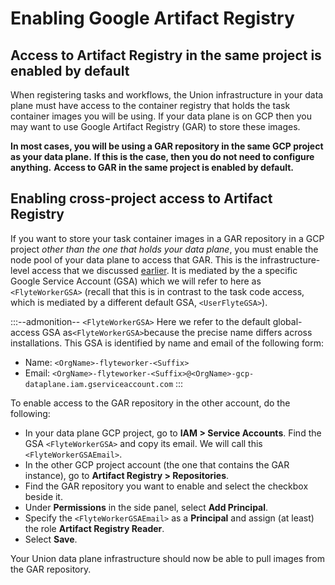 # Enabling Google Artifact Registry

## Access to Artifact Registry in the same project is enabled by default

When registering tasks and workflows, the Union infrastructure in your data plane must have access to the container registry that holds the task container images you will be using.
If your data plane is on GCP then you may want to use Google Artifact Registry (GAR) to store these images.

**In most cases, you will be using a GAR repository in the same GCP project as your data plane.**
**If this is the case, then you do not need to configure anything.**
**Access to GAR in the same project is enabled by default.**

## Enabling cross-project access to Artifact Registry

If you want to store your task container images in a GAR repository in a GCP project _other than the one that holds your data plane_, you must enable the node pool of your data plane to access that GAR.
This is the infrastructure-level access that we discussed [earlier](./index.md#infrastructure-level-access).
It is mediated by the a specific Google Service Account (GSA) which we will refer to here as `<FlyteWorkerGSA>`
(recall that this is in contrast to the task code access, which is mediated by a different default GSA, `<UserFlyteGSA>`).

:::--admonition-- `<FlyteWorkerGSA>`
Here we refer to the default global-access GSA as`<FlyteWorkerGSA>`because the precise name differs across installations.
This GSA is identified by name and email of the following form:

- Name: `<OrgName>-flyteworker-<Suffix>`
- Email: `<OrgName>-flyteworker-<Suffix>@<OrgName>-gcp-dataplane.iam.gserviceaccount.com`
  :::

To enable access to the GAR repository in the other account, do the following:

- In your data plane GCP project, go to **IAM > Service Accounts**.
  Find the GSA `<FlyteWorkerGSA>` and copy its email.
  We will call this `<FlyteWorkerGSAEmail>`.
- In the other GCP project account (the one that contains the GAR instance), go to **Artifact Registry > Repositories**.
- Find the GAR repository you want to enable and select the checkbox beside it.
- Under **Permissions** in the side panel, select **Add Principal**.
- Specify the `<FlyteWorkerGSAEmail>` as a **Principal** and assign (at least) the role **Artifact Registry Reader**.
- Select **Save**.

Your Union data plane infrastructure should now be able to pull images from the GAR repository.
